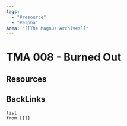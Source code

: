 ```yaml
---
tags:
  - "#resource"
  - "#alpha"
Area: "[[The Magnus Archives]]"
---
```


# TMA 008 - Burned Out


## Resources


## BackLinks

```dataview
list
from [[]]
```

